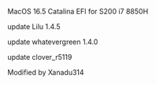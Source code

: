 MacOS 16.5 Catalina EFI  for S200 i7 8850H 

update Lilu 1.4.5  

update whatevergreen 1.4.0  

update clover_r5119  

Modified by Xanadu314
